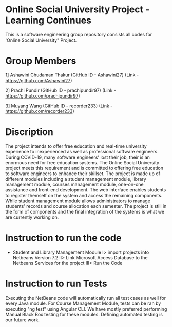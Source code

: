 # Online Social University Project - Learning Continues

This is a software engineering group repository consists all codes for 'Online Social University" Project. 

# Group Members
1] Ashawini Chudaman Thakur (GitHub ID - Ashawini27) (Link - https://github.com/Ashawini27)

2] Prachi Pundir (GitHub ID - prachipundir97) (Link - https://github.com/prachipundir97)

3] Muyang Wang (GitHub ID - recorder233) (Link - https://github.com/recorder233)

# Discription 

The project intends to offer free education and real-time university experience to inexperienced as well as professional software engineers. During COVID-19, many software engineers' lost their job, their is an enormous need for free education systems. The Online Social University project meets this requirement and is committed to offering free education to software engineers to enhance their skillset. The project is made up of different modules including a student management module, library management module, courses management module, one-on-one assistance and front-end development. The web interface enables students to register themself on the system and access the remaining components. While student management module allows administrators to manage students' records and course allocation each semester. The project is still in the form of components and the final integration of the systems is what we are currently working on.  

# Instruction to run the code

- Student and Library Management Module
     I> import projects into Netbeans Version 7.2 
     II> Link Microsoft Access Database to the Netbeans Services for the project
     III> Run the Code
     
 # Instruction to run Tests
 
Executing the NetBeans code will automatically run all test cases as well for every Java module. For Course Management Module, tests can be ran by executing "ng test" using Angular CLI. We have mostly preferred performing Manual Black Box testing for these modules. Defining automated testing is our future work. 
     
    
     
 # 

